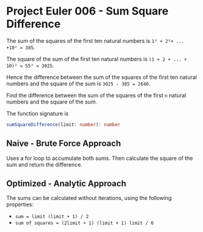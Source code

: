 # Project Euler 006 - Sum Square Difference

The sum of the squares of the first ten natural numbers is
`1² + 2²+ ... +10² = 385`.

The square of the sum of the first ten natural numbers is
`(1 + 2 + ... + 10)² = 55² = 3025`.

Hence the difference between the sum of the squares of the first ten natural
numbers and the square of the sum is `3025 - 385 = 2640`.

Find the difference between the sum of the squares of the first `n`
natural numbers and the square of the sum.

The function signature is

```typescript
sumSquareDifference(limit: number): number
```

## Naive - Brute Force Approach

Uses a for loop to accumulate both sums. Then calculate the square of the sum
and return the difference.

## Optimized - Analytic Approach

The sums can be calculated without iterations, using the following properties:

- `sum = limit (limit + 1) / 2`
- `sum of squares = (2limit + 1) (limit + 1) limit / 6`
